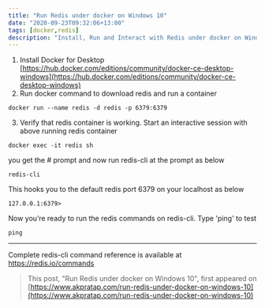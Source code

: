 ```yaml
---
title: "Run Redis under docker on Windows 10"
date: "2020-09-23T09:32:06+13:00"
tags: [docker,redis]
description: "Install, Run and Interact with Redis under docker on Windows 10"
---
```


1. Install Docker for Desktop [https://hub.docker.com/editions/community/docker-ce-desktop-windows](https://hub.docker.com/editions/community/docker-ce-desktop-windows)
2. Run docker command to download redis and run a container

```
docker run --name redis -d redis -p 6379:6379
```
3. Verify that redis container is working. Start an interactive session with above running redis container

```
docker exec -it redis sh
```
you get the # prompt and now run redis-cli at the prompt as below

```
redis-cli
```

This hooks you to the default redis port 6379 on your localhost as below

```
127.0.0.1:6379>
```

Now you’re ready to run the redis commands on redis-cli. Type 'ping' to test

```
ping
```
---

Complete redis-cli command reference is available at https://redis.io/commands

>This post, "Run Redis under docker on Windows 10", first appeared on [https://www.akpratap.com/run-redis-under-docker-on-windows-10](https://www.akpratap.com/run-redis-under-docker-on-windows-10)

